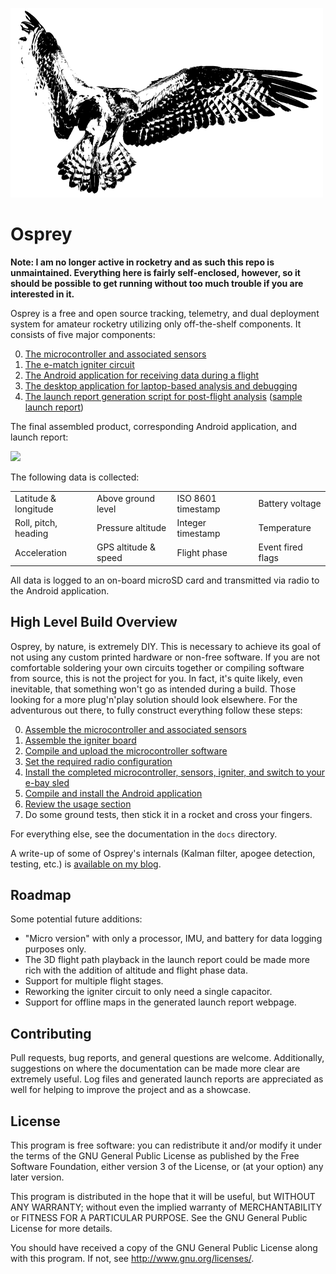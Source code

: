 ![](/images/logo_readme.png?raw=true)

Osprey
======

**Note: I am no longer active in rocketry and as such this repo is unmaintained. Everything here is fairly self-enclosed, however, so it should be possible to get running without too much trouble if you are interested in it.**

Osprey is a free and open source tracking, telemetry, and dual deployment system for amateur rocketry utilizing only off-the-shelf components. It consists of five major components:

0. [The microcontroller and associated sensors](docs/arm.md)
0. [The e-match igniter circuit](docs/igniter.md)
0. [The Android application for receiving data during a flight](docs/android.md)
0. [The desktop application for laptop-based analysis and debugging](docs/desktop.md)
0. [The launch report generation script for post-flight analysis](docs/reports.md) ([sample launch report](https://shanet.github.io/Osprey/))

The final assembled product, corresponding Android application, and launch report:

![](/images/header.png?raw=true)

The following data is collected:

|                     |                     |                    |                  |
|---------------------|---------------------|--------------------|------------------|
|Latitude & longitude |Above ground level   |ISO 8601 timestamp  |Battery voltage   |
|Roll, pitch, heading |Pressure altitude    |Integer timestamp   |Temperature       |
|Acceleration         |GPS altitude & speed |Flight phase        |Event fired flags |

All data is logged to an on-board microSD card and transmitted via radio to the Android application.

## High Level Build Overview

Osprey, by nature, is extremely DIY. This is necessary to achieve its goal of not using any custom printed hardware or non-free software. If you are not comfortable soldering your own circuits together or compiling software from source, this is not the project for you. In fact, it's quite likely, even inevitable, that something won't go as intended during a build. Those looking for a more plug'n'play solution should look elsewhere. For the adventurous out there, to fully construct everything follow these steps:

0. [Assemble the microcontroller and associated sensors](docs/arm.md)
0. [Assemble the igniter board](docs/igniter.md)
0. [Compile and upload the microcontroller software](docs/arm.md#software)
0. [Set the required radio configuration](docs/radio.md)
0. [Install the completed microcontroller, sensors, igniter, and switch to your e-bay sled](docs/assembly.md)
0. [Compile and install the Android application](docs/android.md)
0. [Review the usage section](docs/usage.md)
0. Do some ground tests, then stick it in a rocket and cross your fingers.

For everything else, see the documentation in the `docs` directory.

A write-up of some of Osprey's internals (Kalman filter, apogee detection, testing, etc.) is [available on my blog](https://shanetully.com/2016/07/inside-the-construction-of-an-amateur-rocketry-flight-computer).

## Roadmap

Some potential future additions:

* "Micro version" with only a processor, IMU, and battery for data logging purposes only.
* The 3D flight path playback in the launch report could be made more rich with the addition of altitude and flight phase data.
* Support for multiple flight stages.
* Reworking the igniter circuit to only need a single capacitor.
* Support for offline maps in the generated launch report webpage.

## Contributing

Pull requests, bug reports, and general questions are welcome. Additionally, suggestions on where the documentation can be made more clear are extremely useful. Log files and generated launch reports are appreciated as well for helping to improve the project and as a showcase.

## License

This program is free software: you can redistribute it and/or modify
it under the terms of the GNU General Public License as published by
the Free Software Foundation, either version 3 of the License, or
(at your option) any later version.

This program is distributed in the hope that it will be useful,
but WITHOUT ANY WARRANTY; without even the implied warranty of
MERCHANTABILITY or FITNESS FOR A PARTICULAR PURPOSE.  See the
GNU General Public License for more details.

You should have received a copy of the GNU General Public License
along with this program.  If not, see <http://www.gnu.org/licenses/>.
